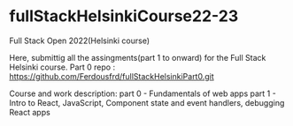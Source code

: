 # fullStackHelsinkiCourse22-23
Full Stack Open 2022(Helsinki course)


Here, submittig all the assingments(part 1 to onward) for the Full Stack Helsinki course.
Part 0 repo : https://github.com/Ferdousfrd/fullStackHelsinkiPart0.git

Course and work description:
part 0 - Fundamentals of web apps
part 1 - Intro to React, JavaScript, Component state and event handlers, debugging React apps
